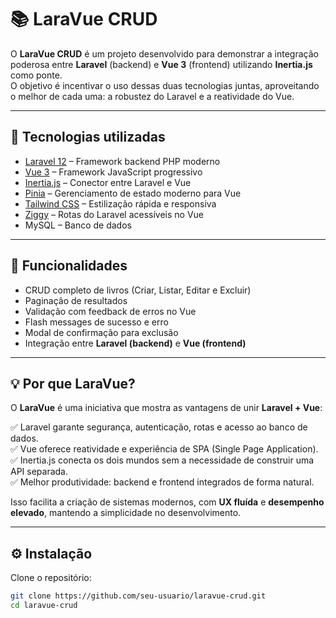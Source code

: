 # 📚 LaraVue CRUD

O **LaraVue CRUD** é um projeto desenvolvido para demonstrar a integração poderosa entre **Laravel** (backend) e **Vue 3** (frontend) utilizando **Inertia.js** como ponte.  
O objetivo é incentivar o uso dessas duas tecnologias juntas, aproveitando o melhor de cada uma: a robustez do Laravel e a reatividade do Vue.

---

## 🚀 Tecnologias utilizadas

- [Laravel 12](https://laravel.com/) – Framework backend PHP moderno
- [Vue 3](https://vuejs.org/) – Framework JavaScript progressivo
- [Inertia.js](https://inertiajs.com/) – Conector entre Laravel e Vue
- [Pinia](https://pinia.vuejs.org/) – Gerenciamento de estado moderno para Vue
- [Tailwind CSS](https://tailwindcss.com/) – Estilização rápida e responsiva
- [Ziggy](https://github.com/tighten/ziggy) – Rotas do Laravel acessíveis no Vue
- MySQL – Banco de dados

---

## 🎯 Funcionalidades

- CRUD completo de livros (Criar, Listar, Editar e Excluir)
- Paginação de resultados
- Validação com feedback de erros no Vue
- Flash messages de sucesso e erro
- Modal de confirmação para exclusão
- Integração entre **Laravel (backend)** e **Vue (frontend)**

---

## 💡 Por que LaraVue?

O **LaraVue** é uma iniciativa que mostra as vantagens de unir **Laravel + Vue**:

✅ Laravel garante segurança, autenticação, rotas e acesso ao banco de dados.  
✅ Vue oferece reatividade e experiência de SPA (Single Page Application).  
✅ Inertia.js conecta os dois mundos sem a necessidade de construir uma API separada.  
✅ Melhor produtividade: backend e frontend integrados de forma natural.  

Isso facilita a criação de sistemas modernos, com **UX fluída** e **desempenho elevado**, mantendo a simplicidade no desenvolvimento.

---

## ⚙️ Instalação

Clone o repositório:

```bash
git clone https://github.com/seu-usuario/laravue-crud.git
cd laravue-crud
